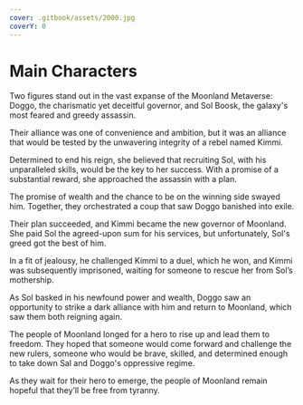 ```yaml
---
cover: .gitbook/assets/2000.jpg
coverY: 0
---
```


# Main Characters

Two figures stand out in the vast expanse of the Moonland Metaverse: Doggo, the charismatic yet deceitful governor, and Sol Boosk, the galaxy's most feared and greedy assassin.

Their alliance was one of convenience and ambition, but it was an alliance that would be tested by the unwavering integrity of a rebel named Kimmi.

Determined to end his reign, she believed that recruiting Sol, with his unparalleled skills, would be the key to her success. With a promise of a substantial reward, she approached the assassin with a plan.

The promise of wealth and the chance to be on the winning side swayed him. Together, they orchestrated a coup that saw Doggo banished into exile.&#x20;

Their plan succeeded, and Kimmi became the new governor of Moonland. She paid Sol the agreed-upon sum for his services, but unfortunately, Sol's greed got the best of him.&#x20;

In a fit of jealousy, he challenged Kimmi to a duel, which he won, and Kimmi was subsequently imprisoned, waiting for someone to rescue her from Sol’s mothership.

As Sol basked in his newfound power and wealth, Doggo saw an opportunity to strike a dark alliance with him and return to Moonland, which saw them both reigning again.&#x20;

The people of Moonland longed for a hero to rise up and lead them to freedom. They hoped that someone would come forward and challenge the new rulers, someone who would be brave, skilled, and determined enough to take down Sal and Doggo's oppressive regime.&#x20;

As they wait for their hero to emerge, the people of Moonland remain hopeful that they’ll be free from tyranny.
